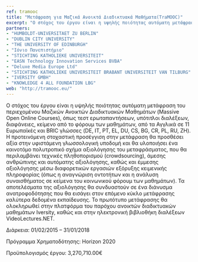 ```yaml
---
ref: tramooc
title: "Μετάφραση για Μαζικά Ανοικτά Διαδικτυακά Μαθήματα(TraMOOC)"
excerpt: "Ο στόχος του έργου είναι η υψηλής ποιότητας αυτόματη μετάφραση του περιεχομένου Μαζικών Ανοικτών Διαδικτυακών Μαθημάτων (Massive Open Online Courses), όπως τεστ ερωταπαντήσεων, υπότιτλοι διαλέξεων, διαφάνειες, κείμενο από το φόρουμ των μαθημάτων,  από τα Αγγλικά σε 11 Ευρωπαϊκές και BRIC γλώσσες (DE, IT, PT, EL, DU, CS, BG, CR, PL, RU, ZH)."
partners:
- "HUMBOLDT-UNIVERSITAET ZU BERLIN"
- "DUBLIN CITY UNIVERSITY"
- "THE UNIVERSITY OF EDINBURGH"
- "Ιόνιο Πανεπιστήμιο"
- "STICHTING KATHOLIEKE UNIVERSITEIT"
- "EASN Technology Innovation Services BVBA"
- "Deluxe Media Europe Ltd"
- "STICHTING KATHOLIEKE UNIVERSITEIT BRABANT UNIVERSITEIT VAN TILBURG"
- "IVERSITY GMBH"
- "KNOWLEDGE 4 ALL FOUNDATION LBG"
web: "http://tramooc.eu/"
---
```


Ο στόχος του έργου είναι η υψηλής ποιότητας αυτόματη μετάφραση του περιεχομένου Μαζικών Ανοικτών Διαδικτυακών Μαθημάτων (Massive Open Online Courses), όπως τεστ ερωταπαντήσεων, υπότιτλοι διαλέξεων, διαφάνειες, κείμενο από το φόρουμ των μαθημάτων,  από τα Αγγλικά σε 11 Ευρωπαϊκές και BRIC γλώσσες (DE, IT, PT, EL, DU, CS, BG, CR, PL, RU, ZH). Η προτεινόμενη στοχαστική προσέγγιση στην μετάφραση θα προσθέσει αξία στην υφιστάμενη γλωσσολογική υποδομή και θα υλοποιήσει ένα καινοτόμο πολυτροπικό σχήμα αξιολόγησης του μεταφράσματος, που θα περιλαμβάνει τεχνικές πληθοπορισμού (crowdsourcing), άμεσης ανθρώπινης και αυτόματης αξιολόγησης, καθώς και έμμεσης αξιολόγησης μέσω διαφορετικών εργασιών εξόρυξης κειμενικής πληροφορίας (όπως η αναγνώριση οντοτήτων και η ανάλυση συναισθήματος σε κείμενα του κοινωνικού φόρουμ των μαθημάτων). Τα αποτελέσματα της αξιολόγησης θα συνδυαστούν σε ένα διάνυσμα ανατροφοδότησης που θα εισάγει στον επόμενο κύκλο μετάφρασης καλύτερα δεδομένα εκπαίδευσης. Το πρωτότυπο μετάφρασης θα ολοκληρωθεί στην πλατφόρμα του παρόχου ανοικτών διαδικτυακών μαθημάτων Iversity, καθώς και στην ηλεκτρονική  βιβλιοθήκη διαλέξεων VideoLectures.NET.

Διάρκεια: 01/02/2015 – 31/01/2018

Πρόγραμμα Χρηματοδότησης: Ηorizon 2020

Προϋπολογισμός έργου: 3,270,710.00€




